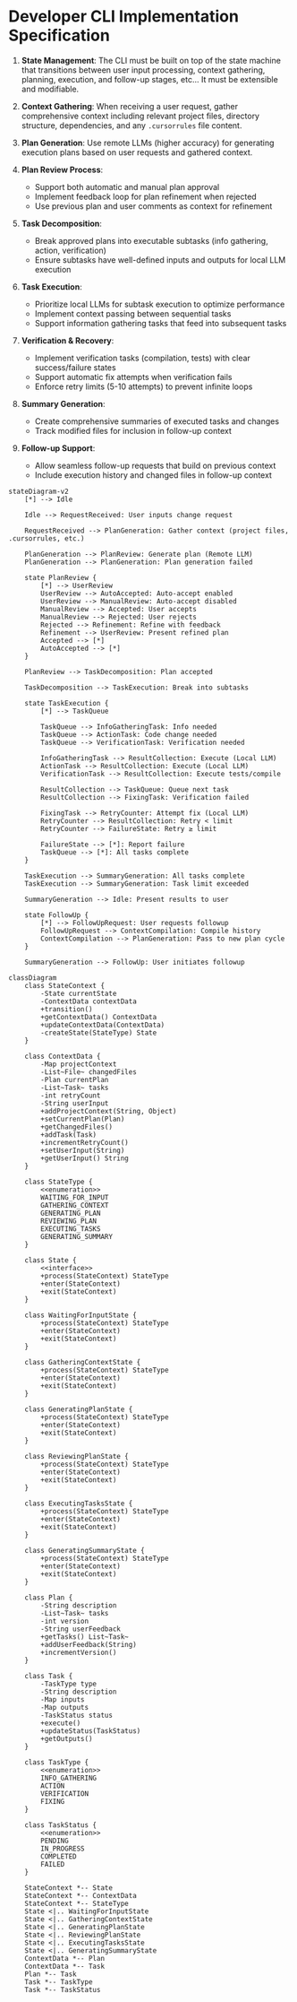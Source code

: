 # Developer CLI Implementation Specification

1. **State Management**: The CLI must be built on top of the state machine that transitions between user input processing, context gathering, planning, execution, and follow-up stages, etc... It must be extensible and modifiable.

2. **Context Gathering**: When receiving a user request, gather comprehensive context including relevant project files, directory structure, dependencies, and any `.cursorrules` file content.

3. **Plan Generation**: Use remote LLMs (higher accuracy) for generating execution plans based on user requests and gathered context.

4. **Plan Review Process**:
    - Support both automatic and manual plan approval
    - Implement feedback loop for plan refinement when rejected
    - Use previous plan and user comments as context for refinement

5. **Task Decomposition**:
    - Break approved plans into executable subtasks (info gathering, action, verification)
    - Ensure subtasks have well-defined inputs and outputs for local LLM execution

6. **Task Execution**:
    - Prioritize local LLMs for subtask execution to optimize performance
    - Implement context passing between sequential tasks
    - Support information gathering tasks that feed into subsequent tasks

7. **Verification & Recovery**:
    - Implement verification tasks (compilation, tests) with clear success/failure states
    - Support automatic fix attempts when verification fails
    - Enforce retry limits (5-10 attempts) to prevent infinite loops

8. **Summary Generation**:
    - Create comprehensive summaries of executed tasks and changes
    - Track modified files for inclusion in follow-up context

9. **Follow-up Support**:
    - Allow seamless follow-up requests that build on previous context
    - Include execution history and changed files in follow-up context


```mermaid
stateDiagram-v2
    [*] --> Idle
    
    Idle --> RequestReceived: User inputs change request
    
    RequestReceived --> PlanGeneration: Gather context (project files, .cursorrules, etc.)
    
    PlanGeneration --> PlanReview: Generate plan (Remote LLM)
    PlanGeneration --> PlanGeneration: Plan generation failed
    
    state PlanReview {
        [*] --> UserReview
        UserReview --> AutoAccepted: Auto-accept enabled
        UserReview --> ManualReview: Auto-accept disabled
        ManualReview --> Accepted: User accepts
        ManualReview --> Rejected: User rejects
        Rejected --> Refinement: Refine with feedback
        Refinement --> UserReview: Present refined plan
        Accepted --> [*]
        AutoAccepted --> [*]
    }
    
    PlanReview --> TaskDecomposition: Plan accepted
    
    TaskDecomposition --> TaskExecution: Break into subtasks
    
    state TaskExecution {
        [*] --> TaskQueue
        
        TaskQueue --> InfoGatheringTask: Info needed
        TaskQueue --> ActionTask: Code change needed
        TaskQueue --> VerificationTask: Verification needed
        
        InfoGatheringTask --> ResultCollection: Execute (Local LLM)
        ActionTask --> ResultCollection: Execute (Local LLM)
        VerificationTask --> ResultCollection: Execute tests/compile
        
        ResultCollection --> TaskQueue: Queue next task
        ResultCollection --> FixingTask: Verification failed
        
        FixingTask --> RetryCounter: Attempt fix (Local LLM)
        RetryCounter --> ResultCollection: Retry < limit
        RetryCounter --> FailureState: Retry ≥ limit
        
        FailureState --> [*]: Report failure
        TaskQueue --> [*]: All tasks complete
    }
    
    TaskExecution --> SummaryGeneration: All tasks complete
    TaskExecution --> SummaryGeneration: Task limit exceeded
    
    SummaryGeneration --> Idle: Present results to user
    
    state FollowUp {
        [*] --> FollowUpRequest: User requests followup
        FollowUpRequest --> ContextCompilation: Compile history
        ContextCompilation --> PlanGeneration: Pass to new plan cycle
    }
    
    SummaryGeneration --> FollowUp: User initiates followup
```


```mermaid
classDiagram
    class StateContext {
        -State currentState
        -ContextData contextData
        +transition()
        +getContextData() ContextData
        +updateContextData(ContextData)
        -createState(StateType) State
    }
    
    class ContextData {
        -Map projectContext
        -List~File~ changedFiles
        -Plan currentPlan
        -List~Task~ tasks
        -int retryCount
        -String userInput
        +addProjectContext(String, Object)
        +setCurrentPlan(Plan)
        +getChangedFiles()
        +addTask(Task)
        +incrementRetryCount()
        +setUserInput(String)
        +getUserInput() String
    }
    
    class StateType {
        <<enumeration>>
        WAITING_FOR_INPUT
        GATHERING_CONTEXT
        GENERATING_PLAN
        REVIEWING_PLAN
        EXECUTING_TASKS
        GENERATING_SUMMARY
    }
    
    class State {
        <<interface>>
        +process(StateContext) StateType
        +enter(StateContext)
        +exit(StateContext)
    }
    
    class WaitingForInputState {
        +process(StateContext) StateType
        +enter(StateContext)
        +exit(StateContext)
    }
    
    class GatheringContextState {
        +process(StateContext) StateType
        +enter(StateContext)
        +exit(StateContext)
    }
    
    class GeneratingPlanState {
        +process(StateContext) StateType
        +enter(StateContext)
        +exit(StateContext)
    }
    
    class ReviewingPlanState {
        +process(StateContext) StateType
        +enter(StateContext)
        +exit(StateContext)
    }
    
    class ExecutingTasksState {
        +process(StateContext) StateType
        +enter(StateContext)
        +exit(StateContext)
    }
    
    class GeneratingSummaryState {
        +process(StateContext) StateType
        +enter(StateContext)
        +exit(StateContext)
    }
    
    class Plan {
        -String description
        -List~Task~ tasks
        -int version
        -String userFeedback
        +getTasks() List~Task~
        +addUserFeedback(String)
        +incrementVersion()
    }
    
    class Task {
        -TaskType type
        -String description
        -Map inputs
        -Map outputs
        -TaskStatus status
        +execute()
        +updateStatus(TaskStatus)
        +getOutputs()
    }
    
    class TaskType {
        <<enumeration>>
        INFO_GATHERING
        ACTION
        VERIFICATION
        FIXING
    }
    
    class TaskStatus {
        <<enumeration>>
        PENDING
        IN_PROGRESS
        COMPLETED
        FAILED
    }
    
    StateContext *-- State
    StateContext *-- ContextData
    StateContext *-- StateType
    State <|.. WaitingForInputState
    State <|.. GatheringContextState
    State <|.. GeneratingPlanState
    State <|.. ReviewingPlanState
    State <|.. ExecutingTasksState
    State <|.. GeneratingSummaryState
    ContextData *-- Plan
    ContextData *-- Task
    Plan *-- Task
    Task *-- TaskType
    Task *-- TaskStatus
```

